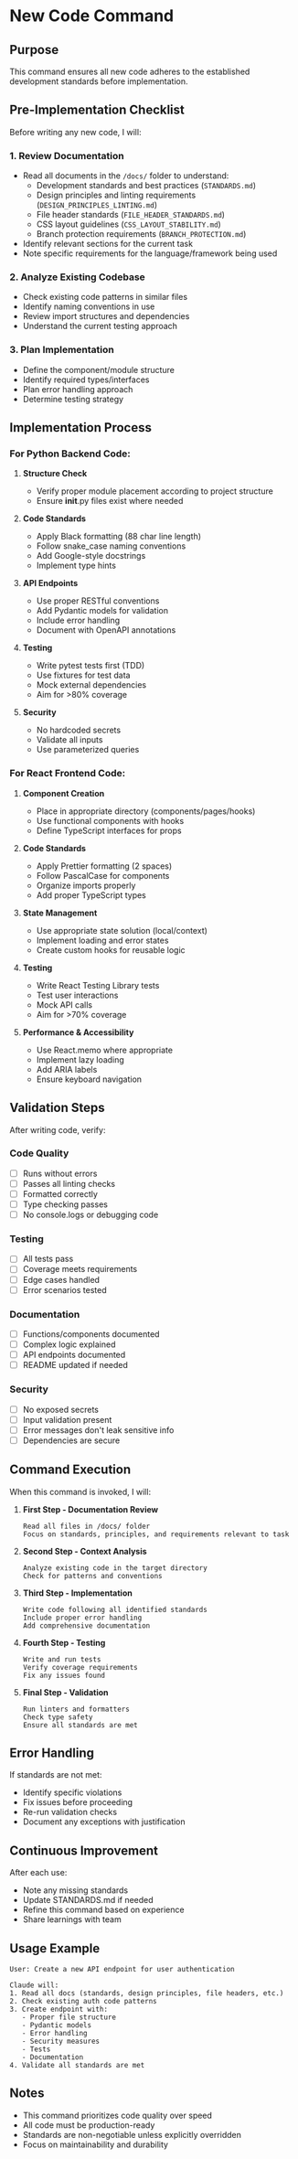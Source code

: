 # New Code Command

## Purpose

This command ensures all new code adheres to the established development standards before implementation.

## Pre-Implementation Checklist

Before writing any new code, I will:

### 1. Review Documentation

- Read all documents in the `/docs/` folder to understand:
  - Development standards and best practices (`STANDARDS.md`)
  - Design principles and linting requirements (`DESIGN_PRINCIPLES_LINTING.md`)
  - File header standards (`FILE_HEADER_STANDARDS.md`)
  - CSS layout guidelines (`CSS_LAYOUT_STABILITY.md`)
  - Branch protection requirements (`BRANCH_PROTECTION.md`)
- Identify relevant sections for the current task
- Note specific requirements for the language/framework being used

### 2. Analyze Existing Codebase

- Check existing code patterns in similar files
- Identify naming conventions in use
- Review import structures and dependencies
- Understand the current testing approach

### 3. Plan Implementation

- Define the component/module structure
- Identify required types/interfaces
- Plan error handling approach
- Determine testing strategy

## Implementation Process

### For Python Backend Code:

1. **Structure Check**
   - Verify proper module placement according to project structure
   - Ensure **init**.py files exist where needed

2. **Code Standards**
   - Apply Black formatting (88 char line length)
   - Follow snake_case naming conventions
   - Add Google-style docstrings
   - Implement type hints

3. **API Endpoints**
   - Use proper RESTful conventions
   - Add Pydantic models for validation
   - Include error handling
   - Document with OpenAPI annotations

4. **Testing**
   - Write pytest tests first (TDD)
   - Use fixtures for test data
   - Mock external dependencies
   - Aim for >80% coverage

5. **Security**
   - No hardcoded secrets
   - Validate all inputs
   - Use parameterized queries

### For React Frontend Code:

1. **Component Creation**
   - Place in appropriate directory (components/pages/hooks)
   - Use functional components with hooks
   - Define TypeScript interfaces for props

2. **Code Standards**
   - Apply Prettier formatting (2 spaces)
   - Follow PascalCase for components
   - Organize imports properly
   - Add proper TypeScript types

3. **State Management**
   - Use appropriate state solution (local/context)
   - Implement loading and error states
   - Create custom hooks for reusable logic

4. **Testing**
   - Write React Testing Library tests
   - Test user interactions
   - Mock API calls
   - Aim for >70% coverage

5. **Performance & Accessibility**
   - Use React.memo where appropriate
   - Implement lazy loading
   - Add ARIA labels
   - Ensure keyboard navigation

## Validation Steps

After writing code, verify:

### Code Quality

- [ ] Runs without errors
- [ ] Passes all linting checks
- [ ] Formatted correctly
- [ ] Type checking passes
- [ ] No console.logs or debugging code

### Testing

- [ ] All tests pass
- [ ] Coverage meets requirements
- [ ] Edge cases handled
- [ ] Error scenarios tested

### Documentation

- [ ] Functions/components documented
- [ ] Complex logic explained
- [ ] API endpoints documented
- [ ] README updated if needed

### Security

- [ ] No exposed secrets
- [ ] Input validation present
- [ ] Error messages don't leak sensitive info
- [ ] Dependencies are secure

## Command Execution

When this command is invoked, I will:

1. **First Step - Documentation Review**

   ```
   Read all files in /docs/ folder
   Focus on standards, principles, and requirements relevant to task
   ```

2. **Second Step - Context Analysis**

   ```
   Analyze existing code in the target directory
   Check for patterns and conventions
   ```

3. **Third Step - Implementation**

   ```
   Write code following all identified standards
   Include proper error handling
   Add comprehensive documentation
   ```

4. **Fourth Step - Testing**

   ```
   Write and run tests
   Verify coverage requirements
   Fix any issues found
   ```

5. **Final Step - Validation**
   ```
   Run linters and formatters
   Check type safety
   Ensure all standards are met
   ```

## Error Handling

If standards are not met:

- Identify specific violations
- Fix issues before proceeding
- Re-run validation checks
- Document any exceptions with justification

## Continuous Improvement

After each use:

- Note any missing standards
- Update STANDARDS.md if needed
- Refine this command based on experience
- Share learnings with team

## Usage Example

```
User: Create a new API endpoint for user authentication

Claude will:
1. Read all docs (standards, design principles, file headers, etc.)
2. Check existing auth code patterns
3. Create endpoint with:
   - Proper file structure
   - Pydantic models
   - Error handling
   - Security measures
   - Tests
   - Documentation
4. Validate all standards are met
```

## Notes

- This command prioritizes code quality over speed
- All code must be production-ready
- Standards are non-negotiable unless explicitly overridden
- Focus on maintainability and durability
